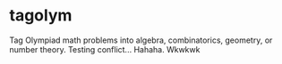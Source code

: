 # tagolym

Tag Olympiad math problems into algebra, combinatorics, geometry, or number theory. Testing conflict...
Hahaha.
Wkwkwk
